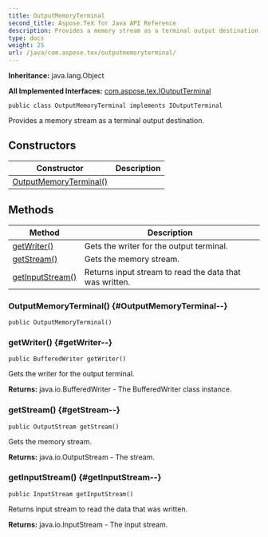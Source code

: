 ```yaml
---
title: OutputMemoryTerminal
second_title: Aspose.TeX for Java API Reference
description: Provides a memory stream as a terminal output destination.
type: docs
weight: 25
url: /java/com.aspose.tex/outputmemoryterminal/
---
```

**Inheritance:**
java.lang.Object

**All Implemented Interfaces:**
[com.aspose.tex.IOutputTerminal](../../com.aspose.tex/ioutputterminal)
```
public class OutputMemoryTerminal implements IOutputTerminal
```

Provides a memory stream as a terminal output destination.
## Constructors

| Constructor | Description |
| --- | --- |
| [OutputMemoryTerminal()](#OutputMemoryTerminal--) |  |
## Methods

| Method | Description |
| --- | --- |
| [getWriter()](#getWriter--) | Gets the writer for the output terminal. |
| [getStream()](#getStream--) | Gets the memory stream. |
| [getInputStream()](#getInputStream--) | Returns input stream to read the data that was written. |
### OutputMemoryTerminal() {#OutputMemoryTerminal--}
```
public OutputMemoryTerminal()
```


### getWriter() {#getWriter--}
```
public BufferedWriter getWriter()
```


Gets the writer for the output terminal.

**Returns:**
java.io.BufferedWriter - The BufferedWriter class instance.
### getStream() {#getStream--}
```
public OutputStream getStream()
```


Gets the memory stream.

**Returns:**
java.io.OutputStream - The stream.
### getInputStream() {#getInputStream--}
```
public InputStream getInputStream()
```


Returns input stream to read the data that was written.

**Returns:**
java.io.InputStream - The input stream.
